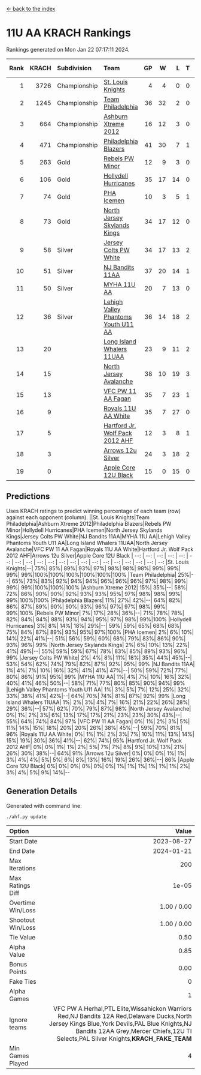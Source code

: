 [<- back to the index](readme.md)
# 11U AA KRACH Rankings
Rankings generated on Mon Jan 22 07:17:11 2024.

Rank|KRACH|Subdivision|Team|GP|W|L|T|OTW|OTL|SoS|Exp Wins|Win Diff
---:|---:|:---|:---|---:|---:|---:|---:|---:|---:|---:|---:|---:
1|3726|Championship|[St. Louis Knights](https://gamesheetstats.com/seasons/3659/teams/143319/schedule)|4|4|0|0|0|0|124|4.8|-0.0
2|1245|Championship|[Team Philadelphia](https://gamesheetstats.com/seasons/3659/teams/140788/schedule)|36|32|2|0|1|1|137|33.9|0.0
3|664|Championship|[Ashburn Xtreme 2012](https://gamesheetstats.com/seasons/3659/teams/140775/schedule)|16|12|3|0|1|0|255|13.9|0.0
4|471|Championship|[Philadelphia Blazers](https://gamesheetstats.com/seasons/3659/teams/140785/schedule)|41|30|7|1|2|1|283|33.3|-0.0
5|263|Gold|[Rebels PW Minor](https://gamesheetstats.com/seasons/3659/teams/140786/schedule)|12|9|3|0|0|0|194|9.9|0.0
6|106|Gold|[Hollydell Hurricanes](https://gamesheetstats.com/seasons/3659/teams/140777/schedule)|35|17|14|0|1|3|440|18.9|0.0
7|74|Gold|[PHA Icemen](https://gamesheetstats.com/seasons/3659/teams/143313/schedule)|10|3|5|1|1|0|254|5.4|0.0
8|73|Gold|[North Jersey Skylands Kings](https://gamesheetstats.com/seasons/3659/teams/140784/schedule)|34|17|12|0|2|3|179|19.9|0.0
9|58|Silver|[Jersey Colts PW White](https://gamesheetstats.com/seasons/3659/teams/140778/schedule)|34|17|13|2|2|0|111|20.9|0.0
10|51|Silver|[NJ Bandits 11AA](https://gamesheetstats.com/seasons/3659/teams/140782/schedule)|37|20|14|1|0|2|128|21.4|0.0
11|50|Silver|[MYHA 11U AA](https://gamesheetstats.com/seasons/3659/teams/140781/schedule)|20|7|13|0|0|0|327|7.9|0.0
12|36|Silver|[Lehigh Valley Phantoms Youth U11 AA](https://gamesheetstats.com/seasons/3659/teams/140779/schedule)|36|14|18|2|1|1|272|16.9|0.0
13|20||[Long Island Whalers 11UAA](https://gamesheetstats.com/seasons/3659/teams/140780/schedule)|23|9|11|2|0|1|71|10.9|0.0
14|15||[North Jersey Avalanche](https://gamesheetstats.com/seasons/3659/teams/140783/schedule)|38|10|19|3|1|5|147|13.4|0.0
15|13||[VFC PW 11 AA Fagan](https://gamesheetstats.com/seasons/3659/teams/140789/schedule)|35|7|23|1|3|1|273|11.4|0.0
16|9||[Royals 11U AA White](https://gamesheetstats.com/seasons/3659/teams/140787/schedule)|35|7|27|0|1|0|297|8.9|0.0
17|5||[Hartford Jr. Wolf Pack 2012 AHF](https://gamesheetstats.com/seasons/3659/teams/140776/schedule)|12|3|8|1|0|0|33|4.4|0.0
18|3||[Arrows 12u Silver](https://gamesheetstats.com/seasons/3659/teams/140774/schedule)|24|3|18|2|0|1|66|4.9|0.0
19|0||[Apple Core 12U Black](https://gamesheetstats.com/seasons/3659/teams/140773/schedule)|15|0|15|0|0|0|314|0.9|0.0

## Predictions
Uses KRACH ratings to predict winning percentage of each team (row) against each opponent (column).
||St. Louis Knights|Team Philadelphia|Ashburn Xtreme 2012|Philadelphia Blazers|Rebels PW Minor|Hollydell Hurricanes|PHA Icemen|North Jersey Skylands Kings|Jersey Colts PW White|NJ Bandits 11AA|MYHA 11U AA|Lehigh Valley Phantoms Youth U11 AA|Long Island Whalers 11UAA|North Jersey Avalanche|VFC PW 11 AA Fagan|Royals 11U AA White|Hartford Jr. Wolf Pack 2012 AHF|Arrows 12u Silver|Apple Core 12U Black
| --: | --: | --: | --: | --: | --: | --: | --: | --: | --: | --: | --: | --: | --: | --: | --: | --: | --: | --: | --: 
|St. Louis Knights|--| 75%| 85%| 89%| 93%| 97%| 98%| 98%| 98%| 99%| 99%| 99%| 99%|100%|100%|100%|100%|100%|100%
|Team Philadelphia| 25%|--| 65%| 73%| 83%| 92%| 94%| 94%| 96%| 96%| 96%| 97%| 98%| 99%| 99%| 99%|100%|100%|100%
|Ashburn Xtreme 2012| 15%| 35%|--| 58%| 72%| 86%| 90%| 90%| 92%| 93%| 93%| 95%| 97%| 98%| 98%| 99%| 99%|100%|100%
|Philadelphia Blazers| 11%| 27%| 42%|--| 64%| 82%| 86%| 87%| 89%| 90%| 90%| 93%| 96%| 97%| 97%| 98%| 99%| 99%|100%
|Rebels PW Minor|  7%| 17%| 28%| 36%|--| 71%| 78%| 78%| 82%| 84%| 84%| 88%| 93%| 94%| 95%| 97%| 98%| 99%|100%
|Hollydell Hurricanes|  3%|  8%| 14%| 18%| 29%|--| 59%| 59%| 65%| 68%| 68%| 75%| 84%| 87%| 89%| 93%| 95%| 97%|100%
|PHA Icemen|  2%|  6%| 10%| 14%| 22%| 41%|--| 51%| 56%| 59%| 60%| 68%| 79%| 83%| 86%| 90%| 93%| 96%| 99%
|North Jersey Skylands Kings|  2%|  6%| 10%| 13%| 22%| 41%| 49%|--| 55%| 59%| 59%| 67%| 78%| 83%| 85%| 89%| 93%| 96%| 99%
|Jersey Colts PW White|  2%|  4%|  8%| 11%| 18%| 35%| 44%| 45%|--| 53%| 54%| 62%| 74%| 79%| 82%| 87%| 92%| 95%| 99%
|NJ Bandits 11AA|  1%|  4%|  7%| 10%| 16%| 32%| 41%| 41%| 47%|--| 50%| 59%| 72%| 77%| 80%| 86%| 91%| 95%| 99%
|MYHA 11U AA|  1%|  4%|  7%| 10%| 16%| 32%| 40%| 41%| 46%| 50%|--| 58%| 71%| 77%| 80%| 85%| 90%| 94%| 99%
|Lehigh Valley Phantoms Youth U11 AA|  1%|  3%|  5%|  7%| 12%| 25%| 32%| 33%| 38%| 41%| 42%|--| 64%| 70%| 74%| 81%| 87%| 92%| 99%
|Long Island Whalers 11UAA|  1%|  2%|  3%|  4%|  7%| 16%| 21%| 22%| 26%| 28%| 29%| 36%|--| 57%| 62%| 70%| 79%| 87%| 98%
|North Jersey Avalanche|  0%|  1%|  2%|  3%|  6%| 13%| 17%| 17%| 21%| 23%| 23%| 30%| 43%|--| 55%| 64%| 74%| 84%| 97%
|VFC PW 11 AA Fagan|  0%|  1%|  2%|  3%|  5%| 11%| 14%| 15%| 18%| 20%| 20%| 26%| 38%| 45%|--| 59%| 70%| 81%| 96%
|Royals 11U AA White|  0%|  1%|  1%|  2%|  3%|  7%| 10%| 11%| 13%| 14%| 15%| 19%| 30%| 36%| 41%|--| 62%| 74%| 95%
|Hartford Jr. Wolf Pack 2012 AHF|  0%|  0%|  1%|  1%|  2%|  5%|  7%|  7%|  8%|  9%| 10%| 13%| 21%| 26%| 30%| 38%|--| 64%| 91%
|Arrows 12u Silver|  0%|  0%|  0%|  1%|  1%|  3%|  4%|  4%|  5%|  5%|  6%|  8%| 13%| 16%| 19%| 26%| 36%|--| 86%
|Apple Core 12U Black|  0%|  0%|  0%|  0%|  0%|  0%|  1%|  1%|  1%|  1%|  1%|  1%|  2%|  3%|  4%|  5%|  9%| 14%|--

## Generation Details

Generated with command line:
```
./ahf.py update
```

| Option | Value |
| :----- | ----: |
| Start Date | 2023-08-27 |
| End Date | 2024-01-21 |
| Max Iterations | 200 |
| Max Ratings Diff | 1e-05 |
| Overtime Win/Loss | 1.00 / 0.00 |
| Shootout Win/Loss | 1.00 / 0.00 |
| Tie Value | 0.50 |
| Alpha Value | 0.85 |
| Bonus Points | 0.00 |
| Fake Ties | 0 |
| Alpha Games | 1 |
| Ignore teams | VFC PW A Herhal,PTL Elite,Wissahickon Warriors Red,NJ Bandits 12A Red,Delaware Ducks,North Jersey Kings Blue,York Devils,PAL Blue Knights,NJ Bandits 12AA Grey,Mercer Chiefs,12U TI Selects,PAL Silver Knights,__KRACH_FAKE_TEAM__ |
| Min Games Played | 4 |

